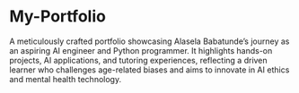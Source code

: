# My-Portfolio
A meticulously crafted portfolio showcasing Alasela Babatunde’s journey as an aspiring AI engineer and Python programmer. It highlights hands-on projects, AI applications, and tutoring experiences, reflecting a driven learner who challenges age-related biases and aims to innovate in AI ethics and mental health technology.
